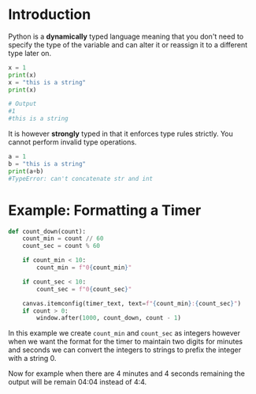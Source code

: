 # Introduction
Python is a **dynamically** typed language meaning that you don't need to specify the type of the variable and can alter it or reassign it to a different type later on.

```python
x = 1
print(x) 
x = "this is a string"
print(x)

# Output
#1
#this is a string
```

It is however **strongly** typed in that it enforces type rules strictly. You cannot perform invalid type operations.

```python
a = 1
b = "this is a string"
print(a+b)
#TypeError: can't concatenate str and int
```
# Example: Formatting a Timer

```python nums
def count_down(count):
    count_min = count // 60
    count_sec = count % 60

    if count_min < 10:
        count_min = f"0{count_min}"

    if count_sec < 10:
        count_sec = f"0{count_sec}"

    canvas.itemconfig(timer_text, text=f"{count_min}:{count_sec}")
    if count > 0:
        window.after(1000, count_down, count - 1)
```

In this example we create `count_min` and `count_sec` as integers however when we want the format for the timer to maintain two digits for minutes and seconds we can convert the integers to strings to prefix the integer with a string 0. 

Now for example when there are 4 minutes and 4 seconds remaining the output will be remain 04:04 instead of 4:4.